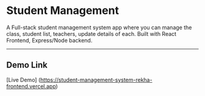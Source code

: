 # Student Management

A Full-stack student management system app where you can manage the class, student list, teachers, update details of each.
Built with React Frontend, Express/Node backend.

---------

## Demo Link

[Live Demo] (https://student-management-system-rekha-frontend.vercel.app)



